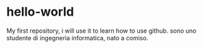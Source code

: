 # hello-world
My first repository, i will use it to learn how to use github. 
sono uno studente di ingegneria informatica, nato a comiso.

 
